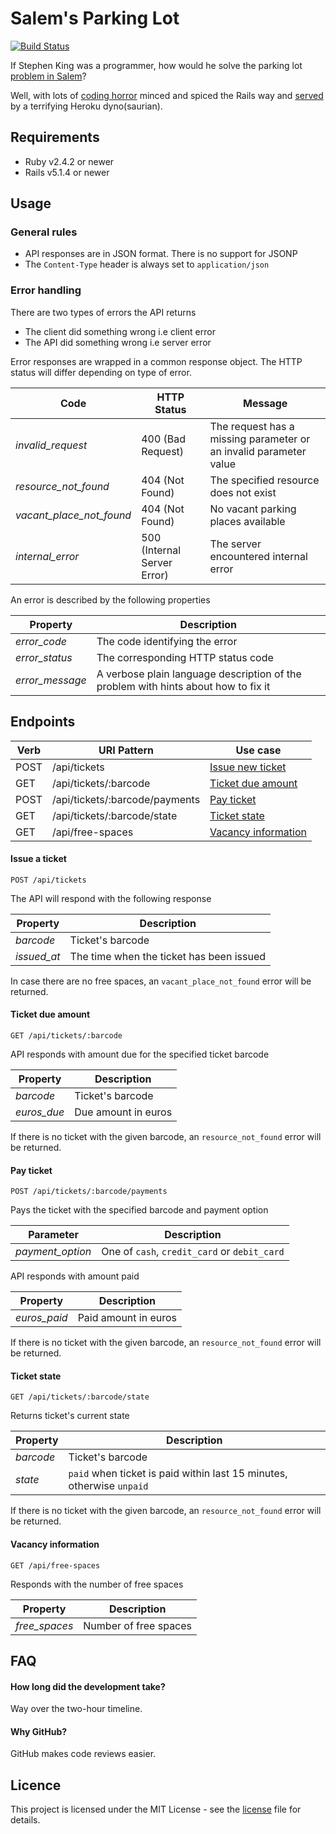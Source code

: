 # Salem's Parking Lot

[![Build
Status](https://travis-ci.org/lunohodov/salems-parking-lot.svg?branch=master)](https://travis-ci.org/lunohodov/salems-parking-lot)

If Stephen King was a programmer, how would he solve the parking lot [problem in Salem](https://en.wikipedia.org/wiki/%27Salem%27s_Lot)?

Well, with lots of [coding horror](https://blog.codinghorror.com/) minced and spiced the
Rails way and [served](https://salems-parking-lot.herokuapp.com/api/free-spaces) by a terrifying Heroku dyno(saurian).

## Requirements

* Ruby v2.4.2 or newer
* Rails v5.1.4 or newer

## Usage

### General rules

* API responses are in JSON format. There is no support for JSONP
* The `Content-Type` header is always set to `application/json`

### Error handling

There are two types of errors the API returns

* The client did something wrong i.e client error
* The API did something wrong i.e server error

Error responses are wrapped in a common response object. The HTTP status will
differ depending on type of error.

Code                         | HTTP Status                    | Message
---------------------------- | -----------------------------  | -------
*invalid_request*            | 400 (Bad Request)              | The request has a missing parameter or an invalid parameter value
*resource_not_found*         | 404 (Not Found)                | The specified resource does not exist
*vacant_place_not_found*     | 404 (Not Found)                | No vacant parking places available
*internal_error*             | 500 (Internal Server Error)    | The server encountered internal error

An error is described by the following properties

Property          | Description
----------------- | -----------
*error_code*      | The code identifying the error
*error_status*    | The corresponding HTTP status code
*error_message*   | A verbose plain language description of the problem with hints about how to fix it

## Endpoints

Verb | URI Pattern                    | Use case
---- | ------------------------------ | --------
POST | /api/tickets                   | [Issue new ticket](#issue-a-ticket)
GET  | /api/tickets/:barcode          | [Ticket due amount](#ticket-due-amount)
POST | /api/tickets/:barcode/payments | [Pay ticket](#pay-ticket)
GET  | /api/tickets/:barcode/state    | [Ticket state](#ticket-state)
GET  | /api/free-spaces               | [Vacancy information](#vacancy-information)

#### Issue a ticket

    POST /api/tickets

The API will respond with the following response

Property          | Description
----------------- | -----------
*barcode*         | Ticket's barcode
*issued_at*       | The time when the ticket has been issued

In case there are no free spaces, an `vacant_place_not_found` error will be returned.

#### Ticket due amount

    GET /api/tickets/:barcode

API responds with amount due for the specified ticket barcode

Property          | Description
----------------- | -----------
*barcode*         | Ticket's barcode
*euros_due*       | Due amount in euros

If there is no ticket with the given barcode, an `resource_not_found` error will be returned.

#### Pay ticket

    POST /api/tickets/:barcode/payments

Pays the ticket with the specified barcode and payment option

Parameter             | Description
--------------------- | -----------
*payment_option*      | One of `cash`, `credit_card` or `debit_card`

API responds with amount paid

Property          | Description
----------------- | -----------
*euros_paid*      | Paid amount in euros

If there is no ticket with the given barcode, an `resource_not_found` error will be returned.

#### Ticket state

    GET /api/tickets/:barcode/state

Returns ticket's current state

Property     | Description
------------ | -----------
*barcode*    | Ticket's barcode
*state*      | `paid` when ticket is paid within last 15 minutes, otherwise `unpaid`

If there is no ticket with the given barcode, an `resource_not_found` error will be returned.

#### Vacancy information

    GET /api/free-spaces

Responds with the number of free spaces

Property          | Description
----------------- | -----------
*free_spaces*     | Number of free spaces

## FAQ

#### How long did the development take?

Way over the two-hour timeline. 

#### Why GitHub?

GitHub makes code reviews easier.

## Licence

This project is licensed under the MIT License - see the [license](LICENSE.md) file for details.
